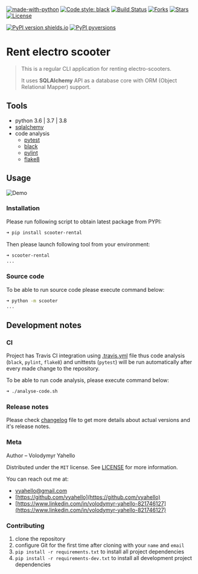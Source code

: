 [![made-with-python](https://img.shields.io/badge/Made%20with-Python-1f425f.svg)](https://www.python.org/)
[![Code style: black](https://img.shields.io/badge/code%20style-black-000000.svg)](https://github.com/psf/black)
[![Build Status](https://travis-ci.org/vyahello/rent-electro-scooter.svg?branch=master)](https://travis-ci.org/vyahello/rent-electro-scooter)
[![Forks](https://img.shields.io/github/forks/vyahello/rent-electro-scooter)](https://github.com/vyahello/rent-electro-scooter/network/members)
[![Stars](https://img.shields.io/github/stars/vyahello/rent-electro-scooter)](https://github.com/vyahello/rent-electro-scooter/stargazers)
[![License](https://img.shields.io/badge/license-MIT-green.svg)](LICENSE.md)

[![PyPI version shields.io](https://img.shields.io/pypi/v/scooter-rental.svg)](https://pypi.org/project/scooter-rental/)
[![PyPI pyversions](https://img.shields.io/pypi/pyversions/scooter-rental.svg)](https://pypi.org/project/scooter-rental/)

# Rent electro scooter

> This is a regular CLI application for renting electro-scooters. 
>
> It uses **SQLAlchemy** API as a database core with ORM (Object Relational Mapper) support.

## Tools
- python 3.6 | 3.7 | 3.8
- [sqlalchemy](https://www.sqlalchemy.org)
- code analysis
  - [pytest](https://pypi.org/project/pytest/)
  - [black](https://black.readthedocs.io/en/stable/)
  - [pylint](https://www.pylint.org/)
  - [flake8](http://flake8.pycqa.org/en/latest/)

## Usage
![Demo](demo.gif)

### Installation

Please run following script to obtain latest package from PYPI:
```bash
➜ pip install scooter-rental
```

Then please launch following tool from your environment:
```bash
➜ scooter-rental
...
```

### Source code

To be able to run source code please execute command below:

```bash
➜ python -m scooter
...
```

## Development notes

### CI

Project has Travis CI integration using [.travis.yml](.travis.yml) file thus code analysis (`black`, `pylint`, `flake8`) and unittests (`pytest`) will be run automatically
after every made change to the repository.

To be able to run code analysis, please execute command below:
```bash
➜ ./analyse-code.sh
```

### Release notes

Please check [changelog](CHANGELOG.md) file to get more details about actual versions and it's release notes.

### Meta

Author – Volodymyr Yahello

Distributed under the `MIT` license. See [LICENSE](LICENSE.md) for more information.

You can reach out me at:
* [vyahello@gmail.com](vyahello@gmail.com)
* [https://github.com/vyahello](https://github.com/vyahello)
* [https://www.linkedin.com/in/volodymyr-yahello-821746127](https://www.linkedin.com/in/volodymyr-yahello-821746127)

### Contributing
1. clone the repository
2. configure Git for the first time after cloning with your `name` and `email`
3. `pip install -r requirements.txt` to install all project dependencies
3. `pip install -r requirements-dev.txt` to install all development project dependencies